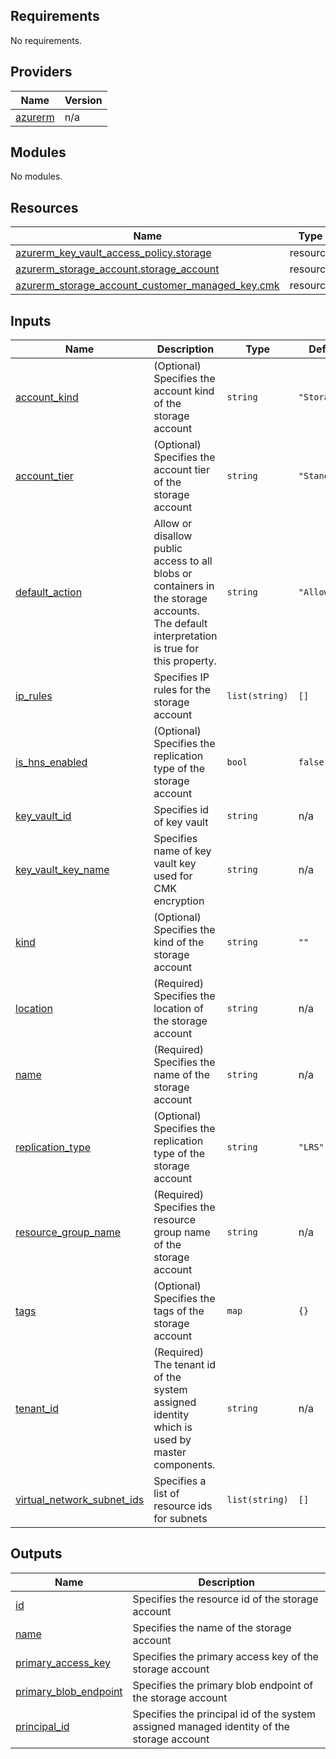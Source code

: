 <!-- BEGIN_TF_DOCS -->
## Requirements

No requirements.

## Providers

| Name | Version |
|------|---------|
| <a name="provider_azurerm"></a> [azurerm](#provider\_azurerm) | n/a |

## Modules

No modules.

## Resources

| Name | Type |
|------|------|
| [azurerm_key_vault_access_policy.storage](https://registry.terraform.io/providers/hashicorp/azurerm/latest/docs/resources/key_vault_access_policy) | resource |
| [azurerm_storage_account.storage_account](https://registry.terraform.io/providers/hashicorp/azurerm/latest/docs/resources/storage_account) | resource |
| [azurerm_storage_account_customer_managed_key.cmk](https://registry.terraform.io/providers/hashicorp/azurerm/latest/docs/resources/storage_account_customer_managed_key) | resource |

## Inputs

| Name | Description | Type | Default | Required |
|------|-------------|------|---------|:--------:|
| <a name="input_account_kind"></a> [account\_kind](#input\_account\_kind) | (Optional) Specifies the account kind of the storage account | `string` | `"StorageV2"` | no |
| <a name="input_account_tier"></a> [account\_tier](#input\_account\_tier) | (Optional) Specifies the account tier of the storage account | `string` | `"Standard"` | no |
| <a name="input_default_action"></a> [default\_action](#input\_default\_action) | Allow or disallow public access to all blobs or containers in the storage accounts. The default interpretation is true for this property. | `string` | `"Allow"` | no |
| <a name="input_ip_rules"></a> [ip\_rules](#input\_ip\_rules) | Specifies IP rules for the storage account | `list(string)` | `[]` | no |
| <a name="input_is_hns_enabled"></a> [is\_hns\_enabled](#input\_is\_hns\_enabled) | (Optional) Specifies the replication type of the storage account | `bool` | `false` | no |
| <a name="input_key_vault_id"></a> [key\_vault\_id](#input\_key\_vault\_id) | Specifies id of key vault | `string` | n/a | yes |
| <a name="input_key_vault_key_name"></a> [key\_vault\_key\_name](#input\_key\_vault\_key\_name) | Specifies name of key vault key used for CMK encryption | `string` | n/a | yes |
| <a name="input_kind"></a> [kind](#input\_kind) | (Optional) Specifies the kind of the storage account | `string` | `""` | no |
| <a name="input_location"></a> [location](#input\_location) | (Required) Specifies the location of the storage account | `string` | n/a | yes |
| <a name="input_name"></a> [name](#input\_name) | (Required) Specifies the name of the storage account | `string` | n/a | yes |
| <a name="input_replication_type"></a> [replication\_type](#input\_replication\_type) | (Optional) Specifies the replication type of the storage account | `string` | `"LRS"` | no |
| <a name="input_resource_group_name"></a> [resource\_group\_name](#input\_resource\_group\_name) | (Required) Specifies the resource group name of the storage account | `string` | n/a | yes |
| <a name="input_tags"></a> [tags](#input\_tags) | (Optional) Specifies the tags of the storage account | `map` | `{}` | no |
| <a name="input_tenant_id"></a> [tenant\_id](#input\_tenant\_id) | (Required) The tenant id of the system assigned identity which is used by master components. | `string` | n/a | yes |
| <a name="input_virtual_network_subnet_ids"></a> [virtual\_network\_subnet\_ids](#input\_virtual\_network\_subnet\_ids) | Specifies a list of resource ids for subnets | `list(string)` | `[]` | no |

## Outputs

| Name | Description |
|------|-------------|
| <a name="output_id"></a> [id](#output\_id) | Specifies the resource id of the storage account |
| <a name="output_name"></a> [name](#output\_name) | Specifies the name of the storage account |
| <a name="output_primary_access_key"></a> [primary\_access\_key](#output\_primary\_access\_key) | Specifies the primary access key of the storage account |
| <a name="output_primary_blob_endpoint"></a> [primary\_blob\_endpoint](#output\_primary\_blob\_endpoint) | Specifies the primary blob endpoint of the storage account |
| <a name="output_principal_id"></a> [principal\_id](#output\_principal\_id) | Specifies the principal id of the system assigned managed identity of the storage account |
<!-- END_TF_DOCS -->